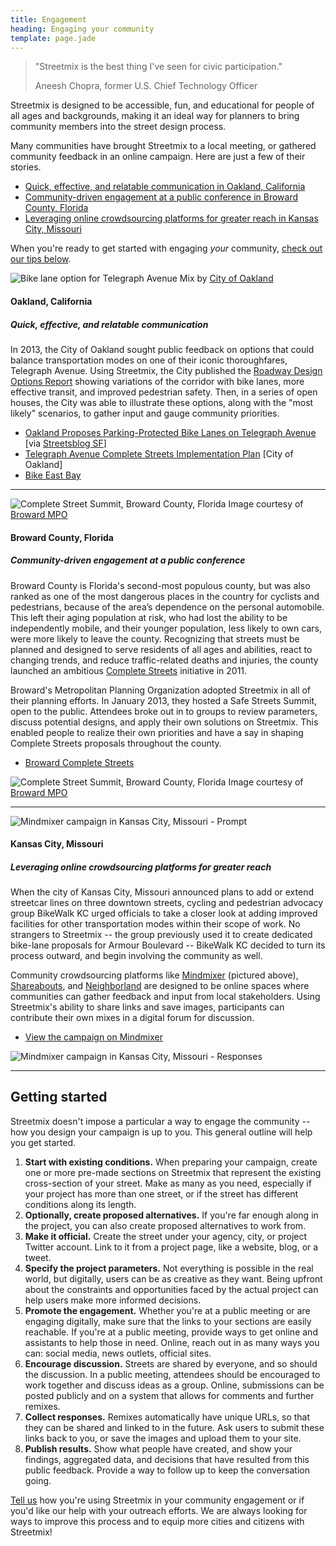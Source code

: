 ```yaml
---
title: Engagement
heading: Engaging your community
template: page.jade
---
```


> "Streetmix is the best thing I've seen for civic participation."
> <div class='author attribution'>Aneesh Chopra, former U.S. Chief Technology Officer</div>

Streetmix is designed to be accessible, fun, and educational for people of all ages and backgrounds, making it an ideal way for planners to bring community members into the street design process.

Many communities have brought Streetmix to a local meeting, or gathered community feedback in an online campaign. Here are just a few of their stories.

- <a href='#oakland-california'>Quick, effective, and relatable communication in Oakland, California</a>
- <a href='#broward-county-florida'>Community-driven engagement at a public conference in Broward County, Florida</a>
- <a href='#kansas-city-missouri'>Leveraging online crowdsourcing platforms for greater reach in Kansas City, Missouri</a>

When you're ready to get started with engaging _your_ community, <a href='#getting-started'>check out our tips below</a>.


![Bike lane option for Telegraph Avenue](/images/case-studies/telegraph-bike-option.jpg)
<span class='caption'>Mix by [City of Oakland](http://www2.oaklandnet.com/index.htm)</span>

#### Oakland, California
##### Quick, effective, and relatable communication

In 2013, the City of Oakland sought public feedback on options that could balance transportation modes on one of their iconic thoroughfares, Telegraph Avenue. Using Streetmix, the City published the [Roadway Design Options Report](http://www2.oaklandnet.com/n/OAK046665) showing variations of the corridor with bike lanes, more effective transit, and improved pedestrian safety. Then, in a series of open houses, the City was able to illustrate these options, along with the "most likely" scenarios, to gather input and gauge community priorities.

<ul class='fa-ul arrows'>
  <li><i class='fa fa-li fa-arrow-circle-o-right'></i> <a href='http://sf.streetsblog.org/2014/04/18/oakland-proposes-parking-protected-bike-lanes-on-telegraph-avenue/'>Oakland Proposes Parking-Protected Bike Lanes on Telegraph Avenue</a> [via <a href='http://sf.streetsblog.org/'>Streetsblog SF</a>]</li>
  <li><i class='fa fa-li fa-arrow-circle-o-right'></i> <a href='http://www2.oaklandnet.com/Government/o/PWA/o/EC/s/TelegraphAvenue/'>Telegraph Avenue Complete Streets Implementation Plan</a> [City of Oakland]</li>
  <li><i class='fa fa-li fa-arrow-circle-o-right'></i> <a href='https://bikeeastbay.org/telegraph'>Bike East Bay</a></li>
</ul>


---


![Complete Street Summit, Broward County, Florida](/images/case-studies/broward-02.jpg)
<span class='caption'>Image courtesy of [Broward MPO](http://www.browardmpo.org/)</span>

#### Broward County, Florida
##### Community-driven engagement at a public conference

Broward County is Florida's second-most populous county, but was also ranked as one of the most dangerous places in the country for cyclists and pedestrians, because of the area’s dependence on the personal automobile. This left their aging population at risk, who had lost the ability to be independently mobile, and their younger population, less likely to own cars, were more likely to leave the county. Recognizing that streets must be planned and designed to serve residents of all ages and abilities, react to changing trends, and reduce traffic-related deaths and injuries, the county launched an ambitious [Complete Streets](http://www.smartgrowthamerica.org/complete-streets) initiative in 2011.

Broward's Metropolitan Planning Organization adopted Streetmix in all of their planning efforts. In January 2013, they hosted a Safe Streets Summit, open to the public. Attendees broke out in to groups to review parameters, discuss potential designs, and apply their own solutions on Streetmix. This enabled people to realize their own priorities and have a say in shaping Complete Streets proposals throughout the county.

<ul class='fa-ul arrows'>
  <li><i class='fa fa-li fa-arrow-circle-o-right'></i> <a href='http://www.browardmpo.org/projects-studies/complete-streets'>Broward Complete Streets</a></li>
</ul>


![Complete Street Summit, Broward County, Florida](/images/case-studies/broward-01.jpg)
<span class='caption'>Image courtesy of [Broward MPO](http://www.browardmpo.org/)</span>

----

![Mindmixer campaign in Kansas City, Missouri - Prompt](/images/case-studies/mindmixer-01.png)

#### Kansas City, Missouri
##### Leveraging online crowdsourcing platforms for greater reach

When the city of Kansas City, Missouri announced plans to add or extend streetcar lines on three downtown streets, cycling and pedestrian advocacy group BikeWalk KC urged officials to take a closer look at adding improved facilities for other transportation modes within their scope of work. No strangers to Streetmix -- the group previously used it to create dedicated bike-lane proposals for Armour Boulevard -- BikeWalk KC decided to turn its process outward, and begin involving the community as well.

Community crowdsourcing platforms like <a href='http://www.mindmixer.com/'>Mindmixer</a> (pictured above), <a href='http://openplans.org/shareabouts/'>Shareabouts</a>, and <a href='http://www.neighborland.com/'>Neighborland</a> are designed to be online spaces where communities can gather feedback and input from local stakeholders. Using Streetmix's ability to share links and save images, participants can contribute their own mixes in a digital forum for discussion.

<ul class='fa-ul arrows'>
  <li><i class='fa fa-li fa-arrow-circle-o-right'></i> <a href='http://bikewalkkc.mindmixer.com/topics/16707/complete-the-streets-design-a-streetcar-route-for-people'>View the campaign on Mindmixer</a></li>
</ul>

![Mindmixer campaign in Kansas City, Missouri - Responses](/images/case-studies/mindmixer-02.png)

----

## Getting started

Streetmix doesn't impose a particular a way to engage the community -- how you design your campaign is up to you. This general outline will help you get started.

1. **Start with existing conditions.** When preparing your campaign, create one or more pre-made sections on Streetmix that represent the existing cross-section of your street. Make as many as you need, especially if your project has more than one street, or if the street has different conditions along its length.
2. **Optionally, create proposed alternatives.** If you're far enough along in the project, you can also create proposed alternatives to work from.
3. **Make it official.** Create the street under your agency, city, or project Twitter account. Link to it from a project page, like a website, blog, or a tweet.
4. **Specify the project parameters.** Not everything is possible in the real world, but digitally, users can be as creative as they want. Being upfront about the constraints and opportunities faced by the actual project can help users make more informed decisions.
5. **Promote the engagement.** Whether you're at a public meeting or are engaging digitally, make sure that the links to your sections are easily reachable. If you're at a public meeting, provide ways to get online and assistants to help those in need. Online, reach out in as many ways you can: social media, news outlets, official sites.
6. **Encourage discussion.** Streets are shared by everyone, and so should the discussion. In a public meeting, attendees should be encouraged to work together and discuss ideas as a group. Online, submissions can be posted publicly and on a system that allows for comments and further remixes.
7. **Collect responses.** Remixes automatically have unique URLs, so that they can be shared and linked to in the future. Ask users to submit these links back to you, or save the images and upload them to your site.
8. **Publish results.** Show what people have created, and show your findings, aggregated data, and decisions that have resulted from this public feedback. Provide a way to follow up to keep the conversation going.

[Tell us](mailto:streetmix@codeforamerica.org) how you're using Streetmix in your community engagement or if you'd like our help with your outreach efforts.  We are always looking for ways to improve this process and to equip more cities and citizens with Streetmix!
